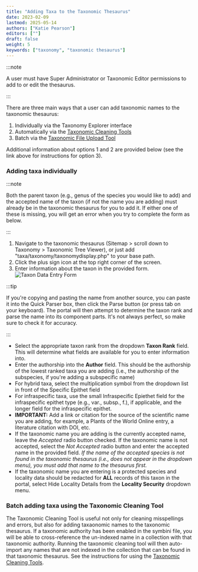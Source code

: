 ```yaml
---
title: "Adding Taxa to the Taxonomic Thesaurus"
date: 2023-02-09
lastmod: 2025-05-14
authors: ["Katie Pearson"]
editors: [""]
draft: false
weight: 5
keywords: ["taxonomy", "taxonomic thesaurus"]
---
```


:::note

A user must have Super Administrator or Taxonomic Editor permissions to add to or edit the thesaurus.

:::

There are three main ways that a user can add taxonomic names to the taxonomic thesaurus:

1. Individually via the Taxonomy Explorer interface
2. Automatically via the [Taxonomic Cleaning Tools](/Collection_Manager_Guide/Data_Cleaning/taxonomic_cleaning)
3. Batch via the [Taxonomic File Upload Tool](/Portal_Manager_Guide/Taxonomic_Thesaurus/batch_loading)

Additional information about options 1 and 2 are provided below (see the link above for instructions for option 3).

### Adding taxa individually

:::note

Both the parent taxon (e.g., genus of the species you would like to add) and the accepted name of the taxon (if not the name you are adding) must already be in the taxonomic thesaurus for you to add it. If either one of these is missing, you will get an error when you try to complete the form as below.

:::

1. Navigate to the taxonomic thesaurus (Sitemap > scroll down to Taxonomy > Taxonomic Tree Viewer), or just add "taxa/taxonomy/taxonomydisplay.php" to your base path.
2. Click the plus sign icon at the top right corner of the screen.
3. Enter information about the taxon in the provided form.
   ![Taxon Data Entry Form](/img/addnewtaxon.png)

:::tip

If you're copying and pasting the name from another source, you can paste it into the Quick Parser box, then click the Parse button (or press tab on your keyboard). The portal will then attempt to determine the taxon rank and parse the name into its component parts. It's not always perfect, so make sure to check it for accuracy.

:::

- Select the appropriate taxon rank from the dropdown **Taxon Rank** field. This will determine what fields are available for you to enter information into.
- Enter the authorship into the **Author** field. This should be the authorship of the lowest ranked taxa you are adding (i.e., the authorship of the subspecies, if you're adding a subspecific name)
- For hybrid taxa, select the multiplication symbol from the dropdown list in front of the Specific Epithet field
- For infraspecific taxa, use the small Infraspecific Epiethet field for the infraspecific epithet type (e.g., var., subsp., f.), if applicable, and the longer field for the infraspecific epithet.
- **IMPORTANT:** Add a link or citation for the source of the scientific name you are adding, for example, a Plants of the World Online entry, a literature citation with DOI, etc.
- If the taxonomic name you are adding is the currently accepted name, leave the _Accepted_ radio button checked. If the taxonomic name is not accepted, select the _Not Accepted_ radio button and enter the accepted name in the provided field. _If the name of the accepted species is not found in the taxonomic thesaurus (i.e., does not appear in the dropdown menu), you must add that name to the thesaurus first._
- If the taxonomic name you are entering is a protected species and locality data should be redacted for **ALL** records of this taxon in the portal, select Hide Locality Details from the **Locality Security** dropdown menu.

### Batch adding taxa using the Taxonomic Cleaning Tool

The Taxonomic Cleaning Tool is useful not only for cleaning misspellings and errors, but also for adding taxaonomic names to the taxonomic thesaurus. If a taxonomic authority has been enabled in the symbini file, you will be able to cross-reference the un-indexed name in a collection with that taxonomic authority. Running the taxonomic cleaning tool will then auto-import any names that are not indexed in the collection that can be found in that taxonomic thesaurus. See the instructions for using the [Taxonomic Cleaning Tools](/Collection_Manager_Guide/Data_Cleaning/taxonomic_cleaning).
